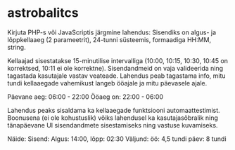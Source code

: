 # astrobalitcs

Kirjuta PHP-s või JavaScriptis järgmine lahendus:
Sisendiks on algus- ja lõppkellaaeg (2 parameetrit), 24-tunni süsteemis, formaadiga HH:MM,
string.

Kellaajad sisestatakse 15-minutilise intervalliga (10:00, 10:15, 10:30, 10:45 on korrektsed, 10:11 ei
ole korrektne). Sisendandmeid on vaja valideerida ning tagastada kasutajale vastav veateade.
Lahendus peab tagastama info, mitu tundi kellaaegade vahemikust langeb ööajale ja mitu päevasele
ajale.

Päevane aeg: 06:00 - 22:00
Ööaeg on: 22:00 - 06:00

Lahendus peaks sisaldama ka kellaaegade funktsiooni automaattestimist.
Boonusena (ei ole kohustuslik) võiks lahendusel ka kasutajasõbralik ning tänapäevane UI
sisendandmete sisestamiseks ning vastuse kuvamiseks.

Näide:
Sisend:
Algus: 14:00, lõpp: 02:30
Väljund:
öö: 4,5 tundi
päev: 8 tundi